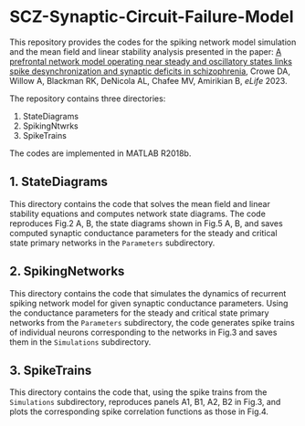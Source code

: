 # SCZ-Synaptic-Circuit-Failure-Model

This repository provides the codes for the spiking network model simulation and the mean field and linear stability analysis presented in the paper: [A prefrontal network model operating near steady and oscillatory states links spike desynchronization and synaptic deficits in schizophrenia](), Crowe DA, Willow A, Blackman RK, DeNicola AL, Chafee MV, Amirikian B, *eLife* 2023. 

The repository contains three directories:

1. StateDiagrams
2. SpikingNtwrks
3. SpikeTrains

The codes are implemented in MATLAB R2018b.

## 1. StateDiagrams
This directory contains the code that solves the mean field and linear stability equations and computes network state diagrams. The code reproduces Fig.2 A, B, the state diagrams shown in Fig.5 A, B, and saves computed synaptic conductance parameters for the steady and critical state primary networks in the `Parameters` subdirectory.

## 2. SpikingNetworks
This directory contains the code that simulates the dynamics of recurrent spiking network model for given synaptic conductance parameters. Using the conductance parameters for the steady and critical state primary networks from the `Parameters` subdirectory, the code generates spike trains of individual neurons corresponding to the networks in Fig.3 and saves them in the `Simulations` subdirectory. 

## 3. SpikeTrains
This directory contains the code that, using the spike trains from the `Simulations` subdirectory, reproduces panels A1, B1, A2, B2 in Fig.3, and plots the corresponding spike correlation functions as those in Fig.4.